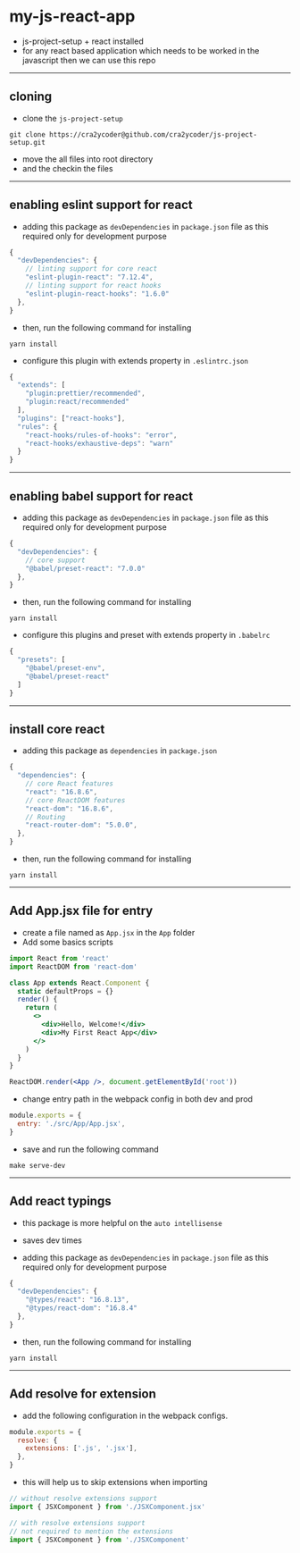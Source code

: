 # my-js-react-app

- js-project-setup + react installed
- for any react based application which needs to be worked in the javascript then we can use this repo

---

## cloning

- clone the `js-project-setup`

```
git clone https://cra2ycoder@github.com/cra2ycoder/js-project-setup.git
```

- move the all files into root directory
- and the checkin the files

---

## enabling eslint support for react

- adding this package as `devDependencies` in `package.json` file as this required only for development purpose

```js
{
  "devDependencies": {
    // linting support for core react
    "eslint-plugin-react": "7.12.4",
    // linting support for react hooks
    "eslint-plugin-react-hooks": "1.6.0"
  },
}
```

- then, run the following command for installing

```
yarn install
```

- configure this plugin with extends property in `.eslintrc.json`

```js
{
  "extends": [
    "plugin:prettier/recommended",
    "plugin:react/recommended"
  ],
  "plugins": ["react-hooks"],
  "rules": {
    "react-hooks/rules-of-hooks": "error",
    "react-hooks/exhaustive-deps": "warn"
  }
}
```

---

## enabling babel support for react

- adding this package as `devDependencies` in `package.json` file as this required only for development purpose

```js
{
  "devDependencies": {
    // core support
    "@babel/preset-react": "7.0.0"
  },
}
```

- then, run the following command for installing

```
yarn install
```

- configure this plugins and preset with extends property in `.babelrc`

```js
{
  "presets": [
    "@babel/preset-env",
    "@babel/preset-react"
  ]
}
```

---

## install core react

- adding this package as `dependencies` in `package.json`

```js
{
  "dependencies": {
    // core React features
    "react": "16.8.6",
    // core ReactDOM features
    "react-dom": "16.8.6",
    // Routing
    "react-router-dom": "5.0.0",
  },
}
```

- then, run the following command for installing

```
yarn install
```

---

## Add App.jsx file for entry

- create a file named as `App.jsx` in the `App` folder
- Add some basics scripts

```jsx
import React from 'react'
import ReactDOM from 'react-dom'

class App extends React.Component {
  static defaultProps = {}
  render() {
    return (
      <>
        <div>Hello, Welcome!</div>
        <div>My First React App</div>
      </>
    )
  }
}

ReactDOM.render(<App />, document.getElementById('root'))
```

- change entry path in the webpack config in both dev and prod

```js
module.exports = {
  entry: './src/App/App.jsx',
}
```

- save and run the following command

```
make serve-dev
```

---

## Add react typings

- this package is more helpful on the `auto intellisense`
- saves dev times

- adding this package as `devDependencies` in `package.json` file as this required only for development purpose

```js
{
  "devDependencies": {
    "@types/react": "16.8.13",
    "@types/react-dom": "16.8.4"
  },
}
```

- then, run the following command for installing

```
yarn install
```

---

## Add resolve for extension

- add the following configuration in the webpack configs.

```js
module.exports = {
  resolve: {
    extensions: ['.js', '.jsx'],
  },
}
```

- this will help us to skip extensions when importing

```jsx
// without resolve extensions support
import { JSXComponent } from './JSXComponent.jsx'

// with resolve extensions support
// not required to mention the extensions
import { JSXComponent } from './JSXComponent'
```
